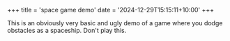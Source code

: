 +++
title = 'space game demo'
date = '2024-12-29T15:15:11+10:00'
+++

This is an obviously very basic and ugly demo of a game where you dodge obstacles as a spaceship. Don't play this.
